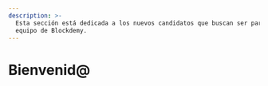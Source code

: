 ```yaml
---
description: >-
  Esta sección está dedicada a los nuevos candidatos que buscan ser parte del
  equipo de Blockdemy.
---
```


# Bienvenid@

